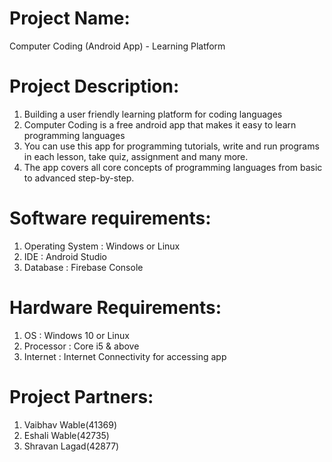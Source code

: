 
# Project Name:
Computer Coding (Android App) - Learning Platform

# Project Description:
1. Building a user friendly learning platform for coding languages
2. Computer Coding is a free android app that makes it easy to learn programming languages
3. You can use this app for programming tutorials, write and run programs in each lesson, take quiz, assignment and many more.
4. The app covers all core concepts of programming languages from basic to advanced step-by-step.

# Software requirements:
1. Operating System : Windows or Linux
2. IDE : Android Studio
3. Database : Firebase Console

# Hardware Requirements:
1. OS : Windows 10 or Linux
2. Processor : Core i5 & above
3. Internet : Internet Connectivity for accessing app

# Project Partners:
1. Vaibhav Wable(41369)
2. Eshali Wable(42735)
3. Shravan Lagad(42877)
